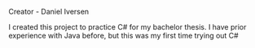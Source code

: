 Creator - Daniel Iversen

I created this project to practice C# for my bachelor thesis.
I have prior experience with Java before, but this was my first time trying out C#


